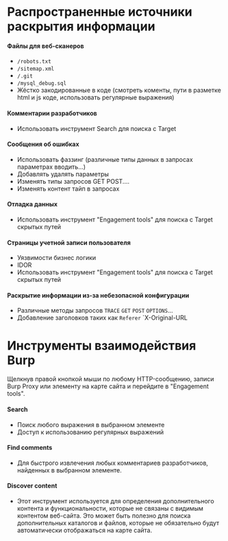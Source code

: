
# Распространенные источники раскрытия информации


#### Файлы для веб-сканеров

- `/robots.txt`
- `/sitemap.xml`
- `/.git`
- `/mysql_debug.sql`
- Жёстко закодированные в коде (смотреть коменты, пути в разметке html и js коде, использовать регулярные выражения)

#### Комментарии разработчиков

- Использовать инструмент Search для поиска с Target

#### Сообщения об ошибках

- Использовать фаззинг (различные типы данных в запросах параметрах вводить...)
- Добавлять удалять параметры
- Изменять типы запросов GET POST....
- Изменять контент тайп в запросах

#### Отладка данных

- Использовать инструмент  "Engagement tools" для поиска с Target скрытых путей

#### Страницы учетной записи пользователя

- Уязвимости бизнес логики
- IDOR
- Использовать инструмент  "Engagement tools" для поиска с Target скрытых путей

#### Раскрытие информации из-за небезопасной конфигурации

- Различные методы запросов `TRACE` `GET` `POST` `OPTIONS`...
- Добавление заголовков таких как `Referer` `X-Original-URL

# Инструменты взаимодействия Burp

Щелкнув правой кнопкой мыши по любому HTTP-сообщению, записи Burp Proxy или элементу на карте сайта и перейдите в "Engagement tools".

#### Search

- Поиск любого выражения в выбранном элементе
- Доступ к использованию регулярных выражений
#### Find comments

- Для быстрого извлечения любых комментариев разработчиков, найденных в выбранном элементе.
#### Discover content

- Этот инструмент используется для определения дополнительного контента и функциональности, которые не связаны с видимым контентом веб-сайта. Это может быть полезно для поиска дополнительных каталогов и файлов, которые не обязательно будут автоматически отображаться на карте сайта.